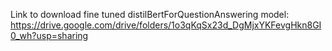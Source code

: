 Link to download fine tuned distilBertForQuestionAnswering model: https://drive.google.com/drive/folders/1o3qKqSx23d_DgMjxYKFevgHkn8GI0_wh?usp=sharing
